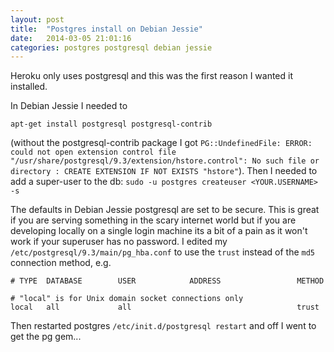 ```yaml
---
layout: post
title:  "Postgres install on Debian Jessie"
date:   2014-03-05 21:01:16
categories: postgres postgresql debian jessie
---
```

Heroku only uses postgresql and this was the first reason I wanted it installed.

In Debian Jessie I needed to

`apt-get install postgresql postgresql-contrib`

(without the postgresql-contrib package I got `PG::UndefinedFile: ERROR:  could not open extension control file "/usr/share/postgresql/9.3/extension/hstore.control": No such file or directory
: CREATE EXTENSION IF NOT EXISTS "hstore"`).
Then I needed to add a super-user to the db:
`sudo -u postgres createuser <YOUR.USERNAME> -s`

The defaults in Debian Jessie postgresql are set to be secure.  This is great if
you are serving something in the scary internet world but if you are developing
locally on a single login machine its a bit of a pain as it won't work if your
superuser has no password. I edited my `/etc/postgresql/9.3/main/pg_hba.conf` to
use the `trust` instead of the `md5` connection method, e.g.

```
# TYPE  DATABASE        USER            ADDRESS                 METHOD

# "local" is for Unix domain socket connections only
local   all             all                                     trust
```

Then restarted postgres ``/etc/init.d/postgresql restart`` and off I went to get the pg gem...
